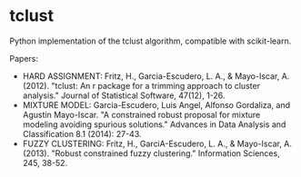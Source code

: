 # tclust

Python implementation of the tclust algorithm, compatible with scikit-learn.

Papers:

- HARD ASSIGNMENT: Fritz, H., Garcia-Escudero, L. A., & Mayo-Iscar, A. (2012).
                           "tclust: An r package for a trimming approach to cluster analysis."
                           Journal of Statistical Software, 47(12), 1-26.
- MIXTURE MODEL: Garcia-Escudero, Luis Angel, Alfonso Gordaliza, and Agustin Mayo-Iscar.
                 "A constrained robust proposal for mixture modeling avoiding spurious solutions."
                 Advances in Data Analysis and Classification 8.1 (2014): 27-43.
- FUZZY CLUSTERING: Fritz, H., GarciA-Escudero, L. A., & Mayo-Iscar, A. (2013).
                    "Robust constrained fuzzy clustering."
                    Information Sciences, 245, 38-52.
  
